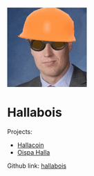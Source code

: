 
![](media/logo_full.jpg) 
# Hallabois
Projects:
- [Hallacoin](https://hallacoin.ml)
- [Oispa Halla](https://oispahalla.com)

Github link: [hallabois](https://github.com/hallabois)
